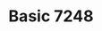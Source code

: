 ---
layout: product
title: "Basic 7248"
price: "2500" 
desc: "Plastic stand and transport jig 1/72, 1/48,1/87,1/100"
img_path: "/assets/img/VMP001.webp"
brand: "Vertigo"
available: false
special_offer: false
new: true
soon: false
cat: "070000"
subcat: "070300"
subsubcat: "00"
sifra: "VMP001"
popular: false
---